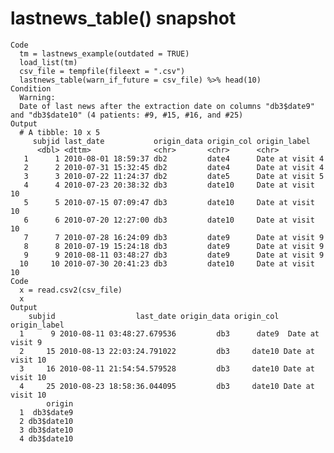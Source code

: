 # lastnews_table() snapshot

    Code
      tm = lastnews_example(outdated = TRUE)
      load_list(tm)
      csv_file = tempfile(fileext = ".csv")
      lastnews_table(warn_if_future = csv_file) %>% head(10)
    Condition
      Warning:
      Date of last news after the extraction date on columns "db3$date9" and "db3$date10" (4 patients: #9, #15, #16, and #25)
    Output
      # A tibble: 10 x 5
         subjid last_date           origin_data origin_col origin_label    
          <dbl> <dttm>              <chr>       <chr>      <chr>           
       1      1 2010-08-01 18:59:37 db2         date4      Date at visit 4 
       2      2 2010-07-31 15:32:45 db2         date4      Date at visit 4 
       3      3 2010-07-22 11:24:37 db2         date5      Date at visit 5 
       4      4 2010-07-23 20:38:32 db3         date10     Date at visit 10
       5      5 2010-07-15 07:09:47 db3         date10     Date at visit 10
       6      6 2010-07-20 12:27:00 db3         date10     Date at visit 10
       7      7 2010-07-28 16:24:09 db3         date9      Date at visit 9 
       8      8 2010-07-19 15:24:18 db3         date9      Date at visit 9 
       9      9 2010-08-11 03:48:27 db3         date9      Date at visit 9 
      10     10 2010-07-30 20:41:23 db3         date10     Date at visit 10
    Code
      x = read.csv2(csv_file)
      x
    Output
        subjid                  last_date origin_data origin_col     origin_label
      1      9 2010-08-11 03:48:27.679536         db3      date9  Date at visit 9
      2     15 2010-08-13 22:03:24.791022         db3     date10 Date at visit 10
      3     16 2010-08-11 21:54:54.579528         db3     date10 Date at visit 10
      4     25 2010-08-23 18:58:36.044095         db3     date10 Date at visit 10
            origin
      1  db3$date9
      2 db3$date10
      3 db3$date10
      4 db3$date10

